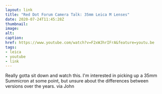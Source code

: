 ```yaml
---
layout: link
title: "Red Dot Forum Camera Talk: 35mm Leica M Lenses"
date: 2020-07-24T11:45:28Z
thumbnail:
image:
alt:
caption:
href: https://www.youtube.com/watch?v=F2xWJhrIFrA&feature=youtu.be
tags:
- leica
- youtube
- link
---
```


Really gotta sit down and watch this. I'm interested in picking up a 35mm Summicron at some point, but unsure about the differences between versions over the years. via John
